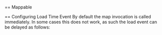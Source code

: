 == Mappable


== Configuring Load Time Event
By default the map invocation is called immediately.  In some cases this does not work, as such the load event can be delayed as follows:


